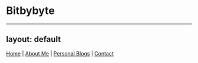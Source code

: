 # Bitbybyte
---
layout: default
---

[Home](index.md) | [About Me](about.md) | [Personal Blogs](blog.md) | [Contact](contact.md)
